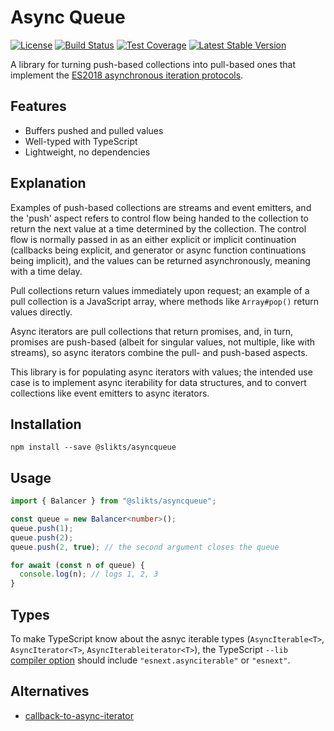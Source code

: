 # Async Queue

[![License](https://img.shields.io/github/license/slikts/asyncqueue.svg)](https://github.com/slikts/asyncqueue)
[![Build Status](https://img.shields.io/travis/slikts/asyncqueue/master.svg)](https://travis-ci.org/slikts/asyncqueue)
[![Test Coverage](https://img.shields.io/codecov/c/github/slikts/asyncqueue/master.svg)](https://codecov.io/github/slikts/asyncqueue?branch=master)
[![Latest Stable Version](https://img.shields.io/npm/v/@slikts/asyncqueue.svg)](https://www.npmjs.com/package/@slikts/asyncqueue)

A library for turning push-based collections into pull-based ones that implement the [ES2018 asynchronous iteration protocols][async].

## Features

* Buffers pushed and pulled values
* Well-typed with TypeScript
* Lightweight, no dependencies

## Explanation

Examples of push-based collections are streams and event emitters, and the 'push' aspect refers to control flow being handed to the collection to return the next value at a time determined by the collection. The control flow is normally passed in as an either explicit or implicit continuation (callbacks being explicit, and generator or async function continuations being implicit), and the values can be returned asynchronously, meaning with a time delay.

Pull collections return values immediately upon request; an example of a pull collection is a JavaScript array, where methods like `Array#pop()` return values directly.

Async iterators are pull collections that return promises, and, in turn, promises are push-based (albeit for singular values, not multiple, like with streams), so async iterators combine the pull- and push-based aspects.

This library is for populating async iterators with values; the intended use case is to implement async iterability for data structures, and to convert collections like event emitters to async iterators.

## Installation

```
npm install --save @slikts/asyncqueue
```

## Usage

```typescript
import { Balancer } from "@slikts/asyncqueue";

const queue = new Balancer<number>();
queue.push(1);
queue.push(2);
queue.push(2, true); // the second argument closes the queue

for await (const n of queue) {
  console.log(n); // logs 1, 2, 3
}
```

## Types

To make TypeScript know about the asnyc iterable types (`AsyncIterable<T>`, `AsyncIterator<T>`, `AsyncIterableiterator<T>`), the TypeScript `--lib` [compiler option][options] should include `"esnext.asynciterable"` or `"esnext"`.

## Alternatives

* [callback-to-async-iterator]

[callback-to-async-iterator]: https://github.com/withspectrum/callback-to-async-iterator
[async]: http://2ality.com/2016/10/asynchronous-iteration.html
[options]: https://www.typescriptlang.org/docs/handbook/compiler-options.html

